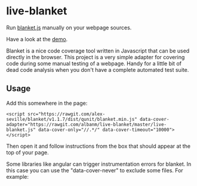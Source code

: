 # live-blanket
Run [blanket.js](https://github.com/alex-seville) manually on your webpage sources.

Have a look at the [demo](http://albanm.github.io/live-blanket/).

Blanket is a nice code coverage tool written in Javascript that can be used directly in the browser. This project is a very simple adapter for covering code during some manual testing of a webpage. Handy for a little bit of dead code analysis when you don't have a complete automated test suite.

## Usage

Add this somewhere in the page:

    <script src="https://rawgit.com/alex-seville/blanket/v1.1.7/dist/qunit/blanket.min.js" data-cover-adapter="https://rawgit.com/albanm/live-blanket/master/live-blanket.js" data-cover-only="//.*/" data-cover-timeout="10000"></script>

Then open it and follow instructions from the box that should appear at the top of your page.

Some libraries like angular can trigger instrumentation errors for blanket. In this case you can use the "data-cover-never" to exclude some files. For example:

<script src="https://rawgit.com/alex-seville/blanket/v1.1.7/dist/qunit/blanket.min.js" data-cover-adapter="https://rawgit.com/albanm/live-blanket/master/live-blanket.js" data-cover-only="//.*/" data-cover-never="[angular.js]" data-cover-timeout="10000"></script>
